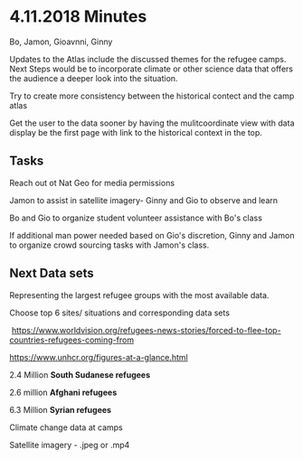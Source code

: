 

# 4.11.2018 Minutes

Bo, Jamon, Gioavnni, Ginny



Updates to the Atlas include the discussed themes for the refugee camps. Next Steps would be to incorporate climate or other science data that offers the audience a deeper look into the situation. 

Try to create more consistency between the historical contect and the camp atlas

Get the user to the data sooner by having the mulitcoordinate view with data display be the first page with link to the historical context in the top. 





## Tasks

Reach out ot Nat Geo for media permissions

Jamon to assist in satellite imagery- Ginny and Gio to observe and learn

Bo and Gio to organize student volunteer assistance with Bo's class

If additional man power needed based on Gio's discretion, Ginny and Jamon to organize crowd sourcing tasks with Jamon's class. 





## Next Data sets 

Representing the largest refugee groups with the most available data.

Choose top 6 sites/ situations and corresponding data sets



​	<https://www.worldvision.org/refugees-news-stories/forced-to-flee-top-countries-refugees-coming-from>

<https://www.unhcr.org/figures-at-a-glance.html>

2.4 Million  **South Sudanese refugees**

2.6 million **Afghani refugees**

6.3 Million **Syrian refugees**

Climate change data at camps 

Satellite imagery - .jpeg or .mp4









